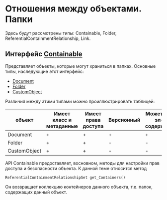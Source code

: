# Отношения между объектами. Папки

Здесь будут рассмотрены типы: Containable, Folder, ReferentialContainmentRelationship, Link.

## Интерфейс [Containable](https://www.ibm.com/support/knowledgecenter/en/SSNW2F_5.1.0/com.ibm.p8.ce.dev.java.doc/com/filenet/api/core/Containable.html)

Представляет объекты, которые могут храниться в папках. Основные типы, наследующие этот интерфейс:

* [Document](https://www.ibm.com/support/knowledgecenter/en/SSNW2F_5.1.0/com.ibm.p8.ce.dev.java.doc/com/filenet/api/core/Document.html)
* [Folder](https://www.ibm.com/support/knowledgecenter/en/SSNW2F_5.1.0/com.ibm.p8.ce.dev.java.doc/com/filenet/api/core/Folder.html)
* [CustomObject](https://www.ibm.com/support/knowledgecenter/SSNW2F_4.5.1/com.ibm.p8.doc/developer_help/content_engine_api/javadocs/com/filenet/api/core/CustomObject.html)

Различия между этими типами можно проиллюстрировать таблицей:

объект | Имеет класс и метаданные |  Имеет права доступа | Версионный | Может иметь эл-ты содержимого | Является контейнером | Поддерживает жизненный цикл
------------ | ------------- | ------------- | ------------- | ------------- | ------------- | -------------
Document|+|+|+|+|-|+
Folder|+|+|-|-|+|-
CustomObject|+|+|-|-|-|-

API Containable предоставляет, восновном, методы для настройки прав доступа и безопасности объекта. К данной теме относится метод 

`ReferentialContainmentRelationshipSet get_Containers()`

Он возвращает коллекцию контейнеров данного объекта, т.е. папок, содержащих данный объект.
